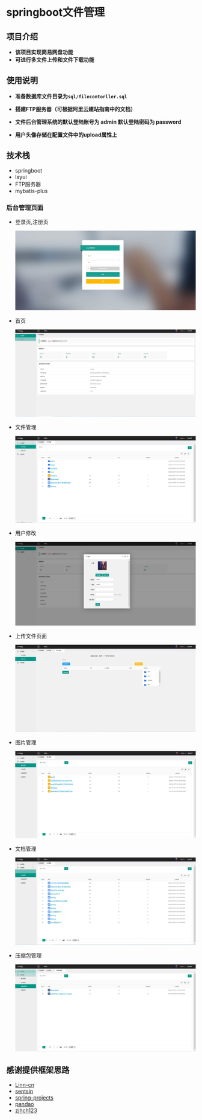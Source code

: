 # springboot文件管理

## 项目介绍

- **该项目实现简易网盘功能**
- **可进行多文件上传和文件下载功能**

## 使用说明

- **准备数据库文件目录为```sql/filecontorller.sql```**

- **搭建FTP服务器（可根据阿里云建站指南中的文档）**

- **文件后台管理系统的默认登陆账号为 admin 默认登陆密码为 password**

- **用户头像存储在配置文件中的upload属性上**


## 技术栈
- springboot
- layui
- FTP服务器
- mybatis-plus

### 后台管理页面

- 登录页,注册页

	![login](static-files/login.jpg)

- 首页

	![index](static-files/index.jpg)

- 文件管理

	![folder-list](static-files/folder-list.jpg)

- 用户修改

	![userInfo](static-files/userInfo.jpg)

- 上传文件页面

	![upload-file](static-files/upload-file.jpg)

- 图片管理

	![config](static-files/image-list.jpg)

- 文档管理

	![document](static-files/document-list.jpg)

- 压缩包管理

	![compressed](static-files/compressed-list.jpg)	
## 感谢提供框架思路

- [Linn-cn](https://github.com/Linn-cn)
- [sentsin](https://github.com/sentsin/layui)
- [spring-projects](https://github.com/spring-projects/spring-boot)
- [pandao](https://github.com/pandao/editor.md)
- [zjhch123](https://github.com/zjhch123/solo-skin-amaze)


